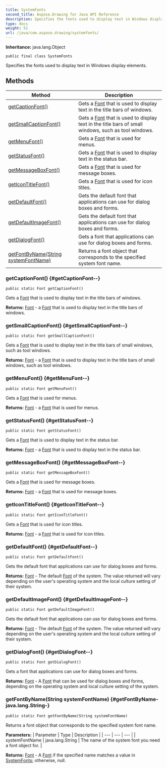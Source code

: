 ```yaml
---
title: SystemFonts
second_title: Aspose.Drawing for Java API Reference
description: Specifies the fonts used to display text in Windows display elements.
type: docs
weight: 51
url: /java/com.aspose.drawing/systemfonts/
---
```

**Inheritance:**
java.lang.Object
```
public final class SystemFonts
```

Specifies the fonts used to display text in Windows display elements.
## Methods

| Method | Description |
| --- | --- |
| [getCaptionFont()](#getCaptionFont--) | Gets a [Font](../../com.aspose.drawing/font) that is used to display text in the title bars of windows. |
| [getSmallCaptionFont()](#getSmallCaptionFont--) | Gets a [Font](../../com.aspose.drawing/font) that is used to display text in the title bars of small windows, such as tool windows. |
| [getMenuFont()](#getMenuFont--) | Gets a [Font](../../com.aspose.drawing/font) that is used for menus. |
| [getStatusFont()](#getStatusFont--) | Gets a [Font](../../com.aspose.drawing/font) that is used to display text in the status bar. |
| [getMessageBoxFont()](#getMessageBoxFont--) | Gets a [Font](../../com.aspose.drawing/font) that is used for message boxes. |
| [getIconTitleFont()](#getIconTitleFont--) | Gets a [Font](../../com.aspose.drawing/font) that is used for icon titles. |
| [getDefaultFont()](#getDefaultFont--) | Gets the default font that applications can use for dialog boxes and forms. |
| [getDefaultImageFont()](#getDefaultImageFont--) | Gets the default font that applications can use for dialog boxes and forms. |
| [getDialogFont()](#getDialogFont--) | Gets a font that applications can use for dialog boxes and forms. |
| [getFontByName(String systemFontName)](#getFontByName-java.lang.String-) | Returns a font object that corresponds to the specified system font name. |
### getCaptionFont() {#getCaptionFont--}
```
public static Font getCaptionFont()
```


Gets a [Font](../../com.aspose.drawing/font) that is used to display text in the title bars of windows.

**Returns:**
[Font](../../com.aspose.drawing/font) - a [Font](../../com.aspose.drawing/font) that is used to display text in the title bars of windows.
### getSmallCaptionFont() {#getSmallCaptionFont--}
```
public static Font getSmallCaptionFont()
```


Gets a [Font](../../com.aspose.drawing/font) that is used to display text in the title bars of small windows, such as tool windows.

**Returns:**
[Font](../../com.aspose.drawing/font) - a [Font](../../com.aspose.drawing/font) that is used to display text in the title bars of small windows, such as tool windows.
### getMenuFont() {#getMenuFont--}
```
public static Font getMenuFont()
```


Gets a [Font](../../com.aspose.drawing/font) that is used for menus.

**Returns:**
[Font](../../com.aspose.drawing/font) - a [Font](../../com.aspose.drawing/font) that is used for menus.
### getStatusFont() {#getStatusFont--}
```
public static Font getStatusFont()
```


Gets a [Font](../../com.aspose.drawing/font) that is used to display text in the status bar.

**Returns:**
[Font](../../com.aspose.drawing/font) - a [Font](../../com.aspose.drawing/font) that is used to display text in the status bar.
### getMessageBoxFont() {#getMessageBoxFont--}
```
public static Font getMessageBoxFont()
```


Gets a [Font](../../com.aspose.drawing/font) that is used for message boxes.

**Returns:**
[Font](../../com.aspose.drawing/font) - a [Font](../../com.aspose.drawing/font) that is used for message boxes.
### getIconTitleFont() {#getIconTitleFont--}
```
public static Font getIconTitleFont()
```


Gets a [Font](../../com.aspose.drawing/font) that is used for icon titles.

**Returns:**
[Font](../../com.aspose.drawing/font) - a [Font](../../com.aspose.drawing/font) that is used for icon titles.
### getDefaultFont() {#getDefaultFont--}
```
public static Font getDefaultFont()
```


Gets the default font that applications can use for dialog boxes and forms.

**Returns:**
[Font](../../com.aspose.drawing/font) - The default [Font](../../com.aspose.drawing/font) of the system. The value returned will vary depending on the user's operating system and the local culture setting of their system.
### getDefaultImageFont() {#getDefaultImageFont--}
```
public static Font getDefaultImageFont()
```


Gets the default font that applications can use for dialog boxes and forms.

**Returns:**
[Font](../../com.aspose.imaging/font) - The default [Font](../../com.aspose.drawing/font) of the system. The value returned will vary depending on the user's operating system and the local culture setting of their system.
### getDialogFont() {#getDialogFont--}
```
public static Font getDialogFont()
```


Gets a font that applications can use for dialog boxes and forms.

**Returns:**
[Font](../../com.aspose.drawing/font) - A [Font](../../com.aspose.drawing/font) that can be used for dialog boxes and forms, depending on the operating system and local culture setting of the system.
### getFontByName(String systemFontName) {#getFontByName-java.lang.String-}
```
public static Font getFontByName(String systemFontName)
```


Returns a font object that corresponds to the specified system font name.

**Parameters:**
| Parameter | Type | Description |
| --- | --- | --- |
| systemFontName | java.lang.String | The name of the system font you need a font object for. |

**Returns:**
[Font](../../com.aspose.drawing/font) - A [Font](../../com.aspose.drawing/font) if the specified name matches a value in [SystemFonts](../../com.aspose.drawing/systemfonts); otherwise, null.
